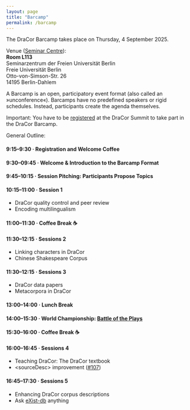 ```yaml
---
layout: page
title: "Barcamp"
permalink: /barcamp
---
```


The DraCor Barcamp takes place on Thursday, 4 September 2025.

Venue ([Seminar Centre](venue)):\
**Room L113**\
Seminarzentrum der Freien Universität Berlin\
Freie Universität Berlin\
Otto-von-Simson-Str. 26\
14195 Berlin-Dahlem

A Barcamp is an open, participatory event format (also called an »unconference«). Barcamps have no predefined speakers or rigid schedules. Instead, participants create the agenda themselves.

Important: You have to be [registered](registration) at the DraCor Summit to take part in the DraCor Barcamp.

General Outline:

#### 9:15–9:30 · Registration and Welcome Coffee

#### 9:30–09:45 · Welcome & Introduction to the Barcamp Format

#### 9:45–10:15 · Session Pitching: Participants Propose Topics

#### 10:15–11:00 · **Session 1**

* DraCor quality control and peer review
* Encoding multilingualism

#### 11:00–11:30 · Coffee Break ☕

#### 11:30–12:15 · **Sessions 2**

* Linking characters in DraCor
* Chinese Shakespeare Corpus

#### 11:30–12:15 · **Sessions 3**

* DraCor data papers
* Metacorpora in DraCor

#### 13:00–14:00 · Lunch Break

#### 14:00–15:30 · World Championship: **[Battle of the Plays](https://battle-of-the-plays.github.io/)**

#### 15:30–16:00 · Coffee Break ☕

#### 16:00–16:45 · **Sessions 4**

* Teaching DraCor: The DraCor textbook
* &#60;sourceDesc&#62; improvement ([#107](https://github.com/dracor-org/dracor-schema/issues/107))

#### 16:45–17:30 · **Sessions 5**

* Enhancing DraCor corpus descriptions
* Ask [eXist-db](https://exist-db.org/) anything
